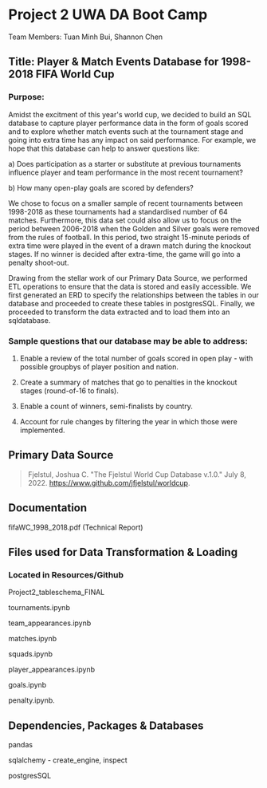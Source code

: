 # Project 2 UWA DA Boot Camp
Team Members: Tuan Minh Bui, Shannon Chen


## Title: Player & Match Events Database for 1998-2018 FIFA World Cup


### Purpose:
Amidst the excitment of this year's world cup, we decided to build an SQL database to capture player performance data in the form of goals scored and to explore whether match events such at the tournament stage and going into extra time has any impact on said performance. For example, we hope that this database can help to answer questions like:

a) Does participation as a starter or substitute at previous tournaments influence player and team performance in the most recent tournament?

b) How many open-play goals are scored by defenders?


We chose to focus on a smaller sample of recent tournaments between 1998-2018 as these tournaments had a standardised number of 64 matches. Furthermore, this data set could also allow us to focus on the period between 2006-2018 when the Golden and Silver goals were removed from the rules of football. In this period, two straight 15-minute periods of extra time were played in the event of a drawn match during the knockout stages. If no winner is decided after extra-time, the game will go into a penalty shoot-out.

Drawing from the stellar work of our Primary Data Source, we performed ETL operations to ensure that the data is stored and easily accessible. We first generated an ERD to specify the relationships between the tables in our database and proceeded to create these tables in postgresSQL. Finally, we proceeded to transform the data extracted and to load them into an sqldatabase.


### Sample questions that our database may be able to address:

1. Enable a review of the total number of goals scored in open play - with possible groupbys of player position and nation.

2. Create a summary of matches that go to penalties in the knockout stages (round-of-16 to finals).

3. Enable a count of winners, semi-finalists by country.

4. Account for rule changes by filtering the year in which those were implemented.


## Primary Data Source
> Fjelstul, Joshua C. "The Fjelstul World Cup Database v.1.0." July 8, 2022. https://www.github.com/jfjelstul/worldcup.


## Documentation

fifaWC_1998_2018.pdf (Technical Report)



## Files used for Data Transformation & Loading

### Located in Resources/Github

Project2_tableschema_FINAL

tournaments.ipynb

team_appearances.ipynb

matches.ipynb

squads.ipynb

player_appearances.ipynb

goals.ipynb

penalty.ipynb.



## Dependencies, Packages & Databases

pandas

sqlalchemy - create_engine, inspect

postgresSQL